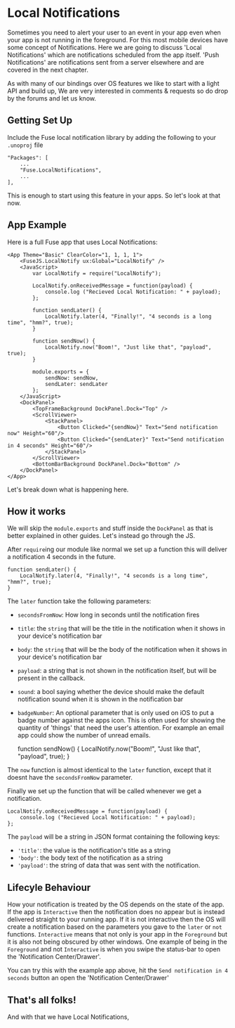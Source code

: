 # Local Notifications

Sometimes you need to alert your user to an event in your app even when your app is not running in the foreground. For this most mobile devices have some concept of Notifications. Here we are going to discuss 'Local Notifications' which are notifications scheduled from the app itself. 'Push Notifications' are notifications sent from a server elsewhere and are covered in the next chapter.

As with many of our bindings over OS features we like to start with a light API and build up, We are very interested in comments & requests so do drop by the forums and let us know.

## Getting Set Up

Include the Fuse local notification library by adding the following to your `.unoproj` file

    "Packages": [
        ...
        "Fuse.LocalNotifications",
        ...
    ],

This is enough to start using this feature in your apps. So let's look at that now.


## App Example

Here is a full Fuse app that uses Local Notifications:

    <App Theme="Basic" ClearColor="1, 1, 1, 1">
        <FuseJS.LocalNotify ux:Global="LocalNotify" />
        <JavaScript>
            var LocalNotify = require("LocalNotify");

            LocalNotify.onReceivedMessage = function(payload) {
                console.log ("Recieved Local Notification: " + payload);
            };

            function sendLater() {
                LocalNotify.later(4, "Finally!", "4 seconds is a long time", "hmm?", true);
            }

            function sendNow() {
                LocalNotify.now("Boom!", "Just like that", "payload", true);
            }

            module.exports = {
                sendNow: sendNow,
                sendLater: sendLater
            };
        </JavaScript>
        <DockPanel>
            <TopFrameBackground DockPanel.Dock="Top" />
            <ScrollViewer>
                <StackPanel>
                    <Button Clicked="{sendNow}" Text="Send notification now" Height="60"/>
                    <Button Clicked="{sendLater}" Text="Send notification in 4 seconds" Height="60"/>
                </StackPanel>
            </ScrollViewer>
            <BottomBarBackground DockPanel.Dock="Bottom" />
        </DockPanel>
    </App>

Let's break down what is happening here.

## How it works

We will skip the `module.exports` and stuff inside the `DockPanel` as that is better explained in other guides. Let's instead go through the JS.

After `require`ing our module like normal we set up a function this will deliver a notification 4 seconds in the future.

    function sendLater() {
        LocalNotify.later(4, "Finally!", "4 seconds is a long time", "hmm?", true);
    }

The `later` function take the following parameters:
- `secondsFromNow`: How long in seconds until the notification fires
- `title`: the `string` that will be the title in the notification when it shows in your device's notification bar
- `body`: the `string` that will be the body of the notification when it shows in your device's notification bar
- `payload`: a string that is not shown in the notification itself, but will be present in the callback.
- `sound`: a bool saying whether the device should make the default notification sound when it is shown in the notification bar
- `badgeNumber`: An optional parameter that is only used on iOS to put a badge number against the apps icon. This is often used for showing the quantity of 'things' that need the user's attention. For example an email app could show the number of unread emails.


    function sendNow() {
        LocalNotify.now("Boom!", "Just like that", "payload", true);
    }

The `now` function is almost identical to the `later` function, except that it doesnt have the `secondsFromNow` parameter.


Finally we set up the function that will be called whenever we get a notification.

    LocalNotify.onReceivedMessage = function(payload) {
        console.log ("Recieved Local Notification: " + payload);
    };

The `payload` will be a string in JSON format containing the following keys:
- `'title'`: the value is the notification's title as a string
- `'body'`: the body text of the notification as a string
- `'payload'`: the string of data that was sent with the notification.


## Lifecyle Behaviour

How your notification is treated by the OS depends on the state of the app. If the app is `Interactive` then the notification does no appear but is instead delivered straight to your running app. If it is not interactive then the OS will create a notification based on the parameters you gave to the `later` or `not` functions. `Interactive` means that not only is your app in the `Foreground` but it is also not being obscured by other windows. One example of being in the `Foreground` and not `Interactive` is when you swipe the status-bar to open the 'Notification Center/Drawer'.

You can try this with the example app above, hit the `Send notification in 4 seconds` button an open the 'Notification Center/Drawer'

## That's all folks!

And with that we have Local Notifications,
